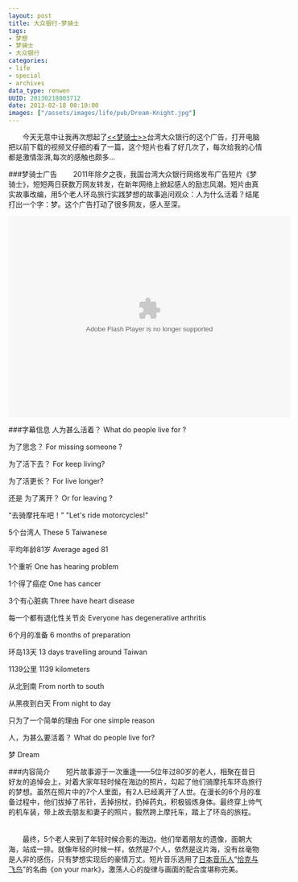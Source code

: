 ```yaml
---
layout: post
title: 大众银行-梦骑士
tags: 
- 梦想
- 梦骑士
- 大众银行
categories:
- life
- special
- archives
data_type: renwen
UUID: 20130218003712
date: 2013-02-18 00:10:00
images: ["/assets/images/life/pub/Dream-Knight.jpg"]
---
```


　　今天无意中让我再次想起了<a href="http://www.tudou.com/programs/view/9HhrvdB76s8/" target="_bank" alt="梦骑士"><<梦骑士>></a>台湾大众银行的这个广告，打开电脑把以前下载的视频又仔细的看了一篇，这个短片也看了好几次了，每次给我的心情都是激情澎湃,每次的感触也颇多...

###梦骑士广告
　　2011年除夕之夜，我国台湾大众银行网络发布广告短片《梦骑士》，短短两日获数万网友转发，在新年网络上掀起感人的励志风潮。短片由真实故事改编，用5个老人环岛旅行实践梦想的故事追问观众：人为什么活着？结尾打出一个字：梦。这个广告打动了很多网友，感人至深。
<div style="text-align: center;">
<object width="560" height="400" data="http://player.youku.com/player.php/sid/XMjQxMTUwNTI0/v.swf" type="application/x-shockwave-flash">
<param name="src" value="http://player.youku.com/player.php/sid/XMjQxMTUwNTI0/v.swf">
</object>
</div>

###字幕信息
人为甚么活着？ What do people live for ?

为了思念？ For missing someone ?

为了活下去？ For keep living?

为了活更长？ For live longer?

还是 为了离开？ Or for leaving ?

“去骑摩托车吧！” "Let's ride motorcycles!"

5个台湾人 These 5 Taiwanese

平均年龄81岁 Average aged 81

1个重听 One has hearing problem

1个得了癌症 One has cancer

3个有心脏病 Three have heart disease

每一个都有退化性关节炎 Everyone has degenerative arthritis

6个月的准备 6 months of preparation

环岛13天 13 days travelling around Taiwan

1139公里 1139 kilometers

从北到南 From north to south

从黑夜到白天 From night to day

只为了一个简单的理由 For one simple reason

人，为甚么要活着？ What do people live for?

梦 Dream

###内容简介
　　短片故事源于一次重逢——5位年过80岁的老人，相聚在昔日好友的追悼会上，对着大家年轻时候在海边的照片，勾起了他们骑摩托车环岛旅行的梦想。虽然在照片中的7个人里面，有2人已经离开了人世。在漫长的6个月的准备过程中，他们拔掉了吊针，丢掉拐杖，扔掉药丸，积极锻炼身体。最终穿上帅气的机车装，带上故去朋友和妻子的照片，毅然跨上摩托车，踏上了环岛的旅程。 　

　　最终，5个老人来到了年轻时候合影的海边。他们举着朋友的遗像，面朝大海，站成一排。就像年轻的时候一样，依然是7个人，依然是这片海，没有丝毫物是人非的感伤，只有梦想实现后的豪情万丈。短片音乐选用了<a href="http://baike.baidu.com/view/1554.htm" target="_bank">日本音乐人</a>“<a href="http://baike.baidu.com/view/97068.htm" target="_bank">恰克与飞鸟</a>”的名曲《on your mark》，激荡人心的旋律与画面的配合度堪称完美。


